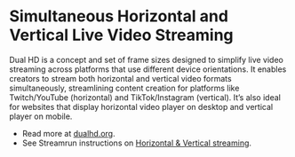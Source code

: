# Simultaneous Horizontal and Vertical Live Video Streaming

Dual HD is a concept and set of frame sizes designed to simplify live video streaming across platforms that use different device orientations. 
It enables creators to stream both horizontal and vertical video formats simultaneously, streamlining content creation for platforms like 
Twitch/YouTube (horizontal) and TikTok/Instagram (vertical). It’s also ideal for websites that display horizontal video player 
on desktop and vertical player on mobile.

- Read more at [dualhd.org](https://dualhd.org).
- See Streamrun instructions on [Horizontal & Vertical streaming](https://streamrun.com/docs/horizontal-and-vertical-video).
